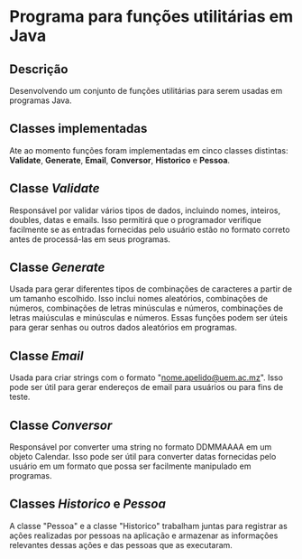 
# Programa para funções utilitárias em Java 

## Descrição 
Desenvolvendo um conjunto de funções utilitárias para serem usadas em programas Java.

## Classes implementadas 
Ate ao momento funções foram implementadas em cinco classes distintas: **Validate**, **Generate**, **Email**, **Conversor**, **Historico** e **Pessoa**.

## Classe *Validate* 
Responsável por validar vários tipos de dados, incluindo nomes, inteiros, doubles, datas e emails. Isso permitirá que o programador verifique facilmente se as entradas fornecidas pelo usuário estão no formato correto antes de processá-las em seus programas.

## Classe *Generate* 
Usada para gerar diferentes tipos de combinações de caracteres a partir de um tamanho escolhido. Isso inclui nomes aleatórios, combinações de números, combinações de letras minúsculas e números, combinações de letras maiúsculas e minúsculas e números. Essas funções podem ser úteis para gerar senhas ou outros dados aleatórios em programas.

## Classe *Email* 
Usada para criar strings com o formato "nome.apelido@uem.ac.mz". Isso pode ser útil para gerar endereços de email para usuários ou para fins de teste.

## Classe *Conversor* 
Responsável por converter uma string no formato DDMMAAAA em um objeto Calendar. Isso pode ser útil para converter datas fornecidas pelo usuário em um formato que possa ser facilmente manipulado em programas.

## Classes *Historico* e *Pessoa*
A classe "Pessoa" e a classe "Historico" trabalham juntas para registrar as ações realizadas por pessoas na aplicação e armazenar as informações relevantes dessas ações e das pessoas que as executaram.
